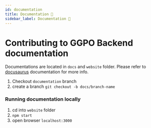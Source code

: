 ```yaml
---
id: documentation
title: Documentation 📖
sidebar_label: Documentation 📖
---
```


# Contributing to GGPO Backend documentation

Documentations are located in `docs` and `website` folder. Please refer to [docusaurus](https://docusaurus.io/) documentation for more info.


1. Checkout `documentation` branch
2. create a branch `git checkout -b docs/branch-name`

### Running documentation locally

1. cd into `website` folder
2. `npm start`
3. open browser `localhost:3000`

